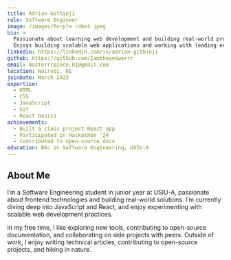 ```yaml
---
title: Adrian Githinji
role: Software Engineer
image: /images/Purple robot.jpeg
bio: >
  Passionate about learning web development and building real-world projects.
  Enjoys building scalable web applications and working with leading engineering teams.
linkedin: https://linkedin.com/in/adrian-githinji
github: https://github.com/Iamtheanswerrr
email: masterrrpiece.01@gmail.com
location: Nairobi, KE
joinDate: March 2023
expertise:
  - HTML
  - CSS
  - JavaScript
  - Git
  - React basics
achievements:
  - Built a class project React app
  - Participated in Hackathon '24
  - Contributed to open-source docs
education: BSc in Software Engineering, USIU-A
---
```


## About Me

I’m a Software Engineering student in junior year at USIU-A, passionate about frontend technologies and building real-world solutions. I’m currently diving deep into JavaScript and React, and enjoy experimenting with scalable web development practices.


In my free time, I like exploring new tools, contributing to open-source documentation, and collaborating on side projects with peers.
Outside of work, I enjoy writing technical articles, contributing to open-source projects, and hiking in nature.






